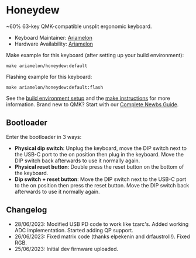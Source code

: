 # Honeydew

~60% 63-key QMK-compatible unsplit ergonomic keyboard.

* Keyboard Maintainer: [Ariamelon](https://github.com/Ariamelon)
* Hardware Availability: [Ariamelon](https://github.com/Ariamelon/Honeydew/)

Make example for this keyboard (after setting up your build environment):

    make ariamelon/honeydew:default

Flashing example for this keyboard:

    make ariamelon/honeydew:default:flash

See the [build environment setup](https://docs.qmk.fm/#/getting_started_build_tools) and the [make instructions](https://docs.qmk.fm/#/getting_started_make_guide) for more information. Brand new to QMK? Start with our [Complete Newbs Guide](https://docs.qmk.fm/#/newbs).

## Bootloader

Enter the bootloader in 3 ways:

* **Physical dip switch**: Unplug the keyboard, move the DIP switch next to the USB-C port to the on position then plug in the keyboard. Move the DIP switch back afterwards to use it normally again.
* **Physical reset button**: Double press the reset button on the bottom of the keyboard.
* **Dip switch + reset button**: Move the DIP switch next to the USB-C port to the on position then press the reset button. Move the DIP switch back afterwards to use it normally again.

## Changelog
* 28/06/2023: Modified USB PD code to work like tzarc's. Added working ADC implementation. Started adding QP support.
* 26/06/2023: Fixed matrix code (thanks elpekenin and drfaustroll!). Fixed RGB.
* 25/06/2023: Initial dev firmware uploaded.
